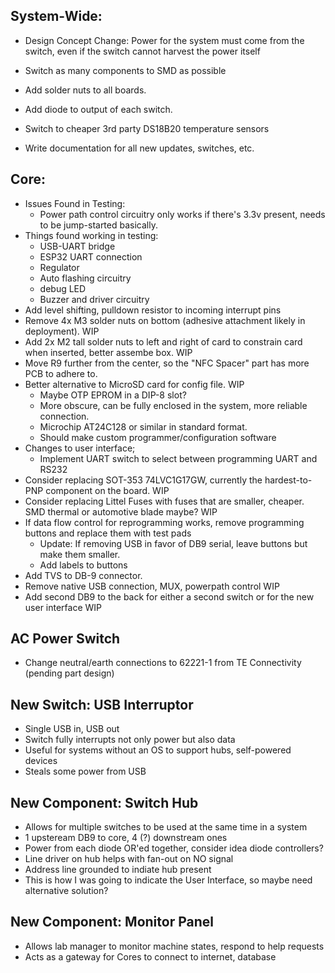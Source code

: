 ## System-Wide:

* Design Concept Change: Power for the system must come from the switch, even if the switch cannot harvest the power itself
* Switch as many components to SMD as possible
* Add solder nuts to all boards.
* Add diode to output of each switch.
* Switch to cheaper 3rd party DS18B20 temperature sensors

* Write documentation for all new updates, switches, etc. 

## Core:

* Issues Found in Testing:
  * Power path control circuitry only works if there's 3.3v present, needs to be jump-started basically.
* Things found working in testing:
  * USB-UART bridge
  * ESP32 UART connection
  * Regulator
  * Auto flashing circuitry
  * debug LED
  * Buzzer and driver circuitry 
* Add level shifting, pulldown resistor to incoming interrupt pins
* Remove 4x M3 solder nuts on bottom (adhesive attachment likely in deployment). WIP
* Add 2x M2 tall solder nuts to left and right of card to constrain card when inserted, better assembe box. WIP
* Move R9 further from the center, so the "NFC Spacer" part has more PCB to adhere to.
* Better alternative to MicroSD card for config file. WIP
  * Maybe OTP EPROM in a DIP-8 slot?
  * More obscure, can be fully enclosed in the system, more reliable connection.
  * Microchip AT24C128 or similar in standard format.
  * Should make custom programmer/configuration software
* Changes to user interface;
  * Implement UART switch to select between programming UART and RS232
* Consider replacing SOT-353 74LVC1G17GW, currently the hardest-to-PNP component on the board. WIP
* Consider replacing Littel Fuses with fuses that are smaller, cheaper. SMD thermal or automotive blade maybe? WIP
* If data flow control for reprogramming works, remove programming buttons and replace them with test pads
  * Update: If removing USB in favor of DB9 serial, leave buttons but make them smaller.
  * Add labels to buttons
* Add TVS to DB-9 connector.
* Remove native USB connection, MUX, powerpath control WIP
* Add second DB9 to the back for either a second switch or for the new user interface WIP
 
## AC Power Switch
* Change neutral/earth connections to 62221-1 from TE Connectivity (pending part design)

## New Switch: USB Interruptor
* Single USB in, USB out
* Switch fully interrupts not only power but also data
* Useful for systems without an OS to support hubs, self-powered devices
* Steals some power from USB

## New Component: Switch Hub
* Allows for multiple switches to be used at the same time in a system
* 1 upsteream DB9 to core, 4 (?) downstream ones
* Power from each diode OR'ed together, consider idea diode controllers?
* Line driver on hub helps with fan-out on NO signal
* Address line grounded to indiate hub present
 * This is how I was going to indicate the User Interface, so maybe need alternative solution? 

## New Component: Monitor Panel
* Allows lab manager to monitor machine states, respond to help requests
* Acts as a gateway for Cores to connect to internet, database
